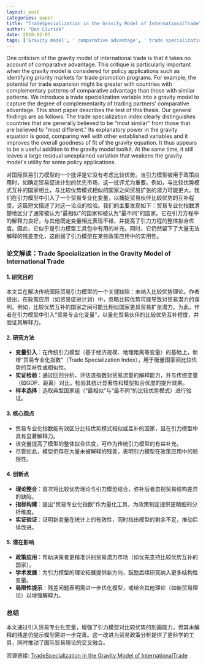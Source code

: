 ```yaml
---
layout: post
categories: paper
title: "TradeSpecialization in the Gravity Model of InternationalTrade"
author: "Dan Ciuriak"
date: 2010-02-07
tags: ['Gravity model', ' comparative advantage', ' trade specialization index']
---
```


One criticism of the gravity model of international trade is that it takes no account of comparative advantage. This critique is particularly important when the gravity model is considered for policy applications such as identifying priority markets for trade promotion programs. For example, the potential for trade expansion might be greater with countries with complementary patterns of comparative advantage than those with similar patterns. We introduce a trade specialization variable into a gravity model to capture the degree of complementarity of trading partners' comparative advantage. This short paper describes the test of this thesis. Our general findings are as follows: The trade specialization index clearly distinguishes countries that are generally believed to be "most similar" from those that are believed to "most different." Its explanatory power in the gravity equation is good, comparing well with other established variables and it improves the overall goodness of fit of the gravity equation. It thus appears to be a useful addition to the gravity model toolkit. At the same time, it still leaves a large residual unexplained variation that weakens the gravity model's utility for some policy applications.

对国际贸易引力模型的一个批评是它没有考虑比较优势。当引力模型被用于政策应用时，如确定贸易促进计划的优先市场，这一批评尤为重要。例如，与比较优势模式互补的国家相比，与比较优势模式相似的国家之间贸易扩张的潜力可能更大。我们在引力模型中引入了一个贸易专业化变量，以捕捉贸易伙伴比较优势的互补程度。这篇短文描述了对这一论点的检验。我们的主要发现如下：贸易专业化指数清楚地区分了通常被认为"最相似"的国家和被认为"最不同"的国家。它在引力方程中的解释力良好，与其他既定变量相比表现不错，并提高了引力方程的整体拟合优度。因此，它似乎是引力模型工具包中有用的补充。同时，它仍然留下了大量无法解释的残差变化，这削弱了引力模型在某些政策应用中的实用性。

### **论文解读：Trade Specialization in the Gravity Model of International Trade**  

#### **1. 研究目的**  
本文旨在解决传统国际贸易引力模型的一个关键缺陷：未纳入比较优势理论。作者提出，在政策应用（如贸易促进计划）中，忽略比较优势可能导致对贸易潜力的误判。例如，比较优势互补的国家之间可能比相似国家更具贸易扩张潜力。为此，作者在引力模型中引入“贸易专业化变量”，以量化贸易伙伴的比较优势互补程度，并验证其解释力。  

#### **2. 研究方法**  
- **变量引入**：在传统引力模型（基于经济规模、地理距离等变量）的基础上，新增“贸易专业化指数”（Trade Specialization Index），用于衡量国家间比较优势的互补性或相似性。  
- **实证检验**：通过回归分析，评估该指数对贸易流量的解释能力，并与传统变量（如GDP、距离）对比，检验其统计显著性和模型拟合优度的提升效果。  
- **样本选择**：选取典型国家组（“最相似”与“最不同”的比较优势模式）进行验证。  

#### **3. 核心观点**  
- 贸易专业化指数能有效区分比较优势模式相似或互补的国家，且在引力模型中具有显著解释力。  
- 该变量提高了模型的整体拟合优度，可作为传统引力模型的有益补充。  
- 尽管如此，模型仍存在大量未被解释的残差，表明引力模型在政策应用中的局限性。  

#### **4. 创新点**  
- **理论整合**：首次将比较优势理论与引力模型结合，弥补后者忽视贸易结构差异的缺陷。  
- **指标构建**：提出“贸易专业化指数”作为量化工具，为政策制定提供更精细的分析维度。  
- **实证验证**：证明新变量在统计上的有效性，同时指出模型的剩余不足，推动后续改进。  

#### **5. 潜在影响**  
- **政策应用**：帮助决策者更精准识别贸易潜力市场（如优先支持比较优势互补的国家）。  
- **学术发展**：为引力模型的理论拓展提供新方向，鼓励后续研究纳入更多结构性变量。  
- **局限性提示**：残差问题表明需进一步优化模型，或结合其他理论（如新贸易理论）以增强解释力。  

### **总结**  
本文通过引入贸易专业化变量，增强了引力模型对比较优势的刻画能力，但其未解释的残差仍提示模型需进一步完善。这一改进为贸易政策分析提供了更科学的工具，同时推动了国际贸易理论的交叉融合。

资源链接: [TradeSpecialization in the Gravity Model of InternationalTrade](https://papers.ssrn.com/sol3/papers.cfm?abstract_id=1549323)
